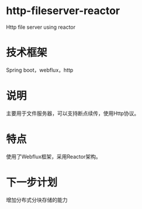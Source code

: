 # http-fileserver-reactor
Http file server using reactor
# 技术框架
Spring boot，webflux，http
# 说明
主要用于文件服务器，可以支持断点续传，使用Http协议。
# 特点
使用了Webflux框架，采用Reactor架构。
# 下一步计划
增加分布式分块存储的能力
